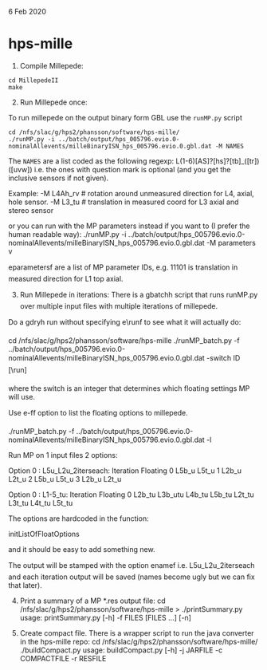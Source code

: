 6 Feb 2020

# hps-mille

1. Compile Millepede:

```
cd MillepedeII 
make
```

2. Run Millepede once:

To run millepede on the output binary form GBL use the ```runMP.py``` script

```
cd /nfs/slac/g/hps2/phansson/software/hps-mille/
./runMP.py -i ../batch/output/hps_005796.evio.0-nominalAllevents/milleBinaryISN_hps_005796.evio.0.gbl.dat -M NAMES
```

The ```NAMES``` are a list coded as the following regexp:
L(1-6)[AS]?[hs]?[tb]_([tr])([uvw])
i.e. the ones with question mark is optional (and you get the inclusive sensors if not given).

Example:
-M L4Ah_rv # rotation around unmeasured direction for L4, axial, hole sensor.
-M L3_tu # translation in measured coord for L3 axial and stereo sensor

or you can run with the MP parameters instead if you want to (I prefer the human readable way):
./runMP.py -i ../batch/output/hps_005796.evio.0-nominalAllevents/milleBinaryISN_hps_005796.evio.0.gbl.dat -M parameters
v

eparametersf are a list of MP parameter IDs, e.g. 11101 is translation in measured direction for L1 top axial.

3. Run Millepede in iterations:
There is a gbatchh script that runs runMP.py over multiple input files with multiple iterations of millepede. 

Do a gdryh run without specifying e\runf to see what it will actually do:

cd /nfs/slac/g/hps2/phansson/software/hps-mille
./runMP_batch.py -f ../batch/output/hps_005796.evio.0-nominalAllevents/milleBinaryISN_hps_005796.evio.0.gbl.dat \-switch ID [\run]


where the switch is an integer that determines which floating settings MP will use. 

Use e-ff option to list the floating options to millepede. 

./runMP_batch.py -f ../batch/output/hps_005796.evio.0-nominalAllevents/milleBinaryISN_hps_005796.evio.0.gbl.dat -l

Run MP on  1  input files
2  options:

Option  0 :  L5u_L2u_2iterseach:
 Iteration  Floating
         0  L5b_u L5t_u
         1  L2b_u L2t_u
         2  L5b_u L5t_u
         3  L2b_u L2t_u

Option  0 :  L1-5_tu:
 Iteration  Floating
         0  L2b_tu L3b_utu L4b_tu L5b_tu L2t_tu L3t_tu L4t_tu L5t_tu


The options are hardcoded in the function:

initListOfFloatOptions

and it should be easy to add something new. 

The output will be stamped with the option enamef i.e. L5u_L2u_2iterseach and each iteration output will be saved (names become ugly but we can fix that later). 


4. Print a summary of a MP *.res output file:
cd /nfs/slac/g/hps2/phansson/software/hps-mille > ./printSummary.py
usage: printSummary.py [-h] -f FILES [FILES ...] [-n]


5. Create compact file.
There is a wrapper script to run the java converter in the hps-mille repo:
cd /nfs/slac/g/hps2/phansson/software/hps-mille/
./buildCompact.py 
usage: buildCompact.py [-h] -j JARFILE -c COMPACTFILE -r RESFILE
